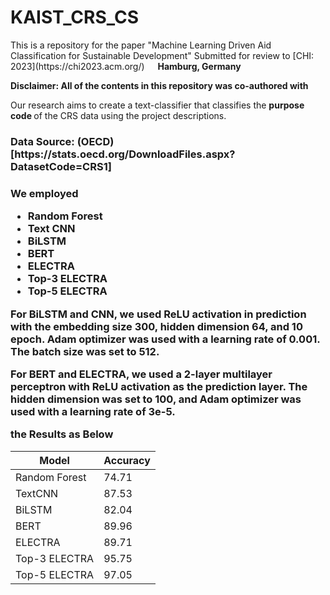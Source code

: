 <h1> KAIST_CRS_CS </h1>

<p> This is a repository for the paper "Machine Learning Driven Aid Classification for Sustainable Development"
Submitted for review to [CHI: 2023](https://chi2023.acm.org/) <img src="https://cdn-icons-png.flaticon.com/512/197/197571.png" width="13"/> <b>Hamburg, Germany</b> </p>


**Disclaimer: All of the contents in this repository was co-authored with**

<p> Our research aims to create a text-classifier that classifies the <b> purpose code </b> of the CRS data using the project descriptions. 
</p>

<h3> Data Source: (OECD)[https://stats.oecd.org/DownloadFiles.aspx?DatasetCode=CRS1] <h3>

<p> We employed </p>

<ul>
  <li>Random Forest</li>
  <li>Text CNN</li>
  <li>BiLSTM</li>
  <li>BERT</li>
  <li>ELECTRA</li>
  <li>Top-3 ELECTRA</li>
  <li>Top-5 ELECTRA</li>
</ul>

<p> For BiLSTM and CNN, we used ReLU activation in prediction with the embedding size 300, hidden dimension 64, and 10 epoch. Adam optimizer was used with a learning rate of 0.001. The batch size was set to 512. </p>
<p> For BERT and ELECTRA, we used a 2-layer multilayer perceptron with ReLU activation as the prediction layer. The hidden dimension was set to 100, and Adam optimizer was used with a learning rate of 3e-5.  </p>
<p> the Results as Below </p>

| Model         | Accuracy |
|---------------|----------|
| Random Forest | 74.71    |
| TextCNN       | 87.53    |
| BiLSTM        | 82.04    |
| BERT          | 89.96    |
| ELECTRA       | 89.71    |
| Top-3 ELECTRA | 95.75    |
| Top-5 ELECTRA | 97.05    |